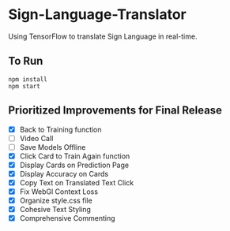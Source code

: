 # Sign-Language-Translator
Using TensorFlow to translate Sign Language in real-time.

## To Run
```
npm install
npm start
```

## Prioritized Improvements for Final Release
- [x] Back to Training function
- [ ] Video Call
- [ ] Save Models Offline
- [x] Click Card to Train Again function
- [x] Display Cards on Prediction Page
- [x] Display Accuracy on Cards
- [x] Copy Text on Translated Text Click
- [x] Fix WebGl Context Loss
- [x] Organize style.css file
- [x] Cohesive Text Styling
- [x] Comprehensive Commenting